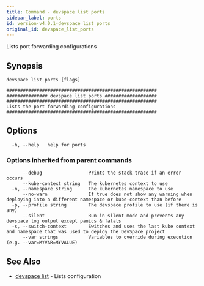 ```yaml
---
title: Command - devspace list ports
sidebar_label: ports
id: version-v4.0.1-devspace_list_ports
original_id: devspace_list_ports
---
```



Lists port forwarding configurations

## Synopsis


```
devspace list ports [flags]
```

```
#######################################################
############### devspace list ports ###################
#######################################################
Lists the port forwarding configurations
#######################################################
```
## Options

```
  -h, --help   help for ports
```

### Options inherited from parent commands

```
      --debug                 Prints the stack trace if an error occurs
      --kube-context string   The kubernetes context to use
  -n, --namespace string      The kubernetes namespace to use
      --no-warn               If true does not show any warning when deploying into a different namespace or kube-context than before
  -p, --profile string        The devspace profile to use (if there is any)
      --silent                Run in silent mode and prevents any devspace log output except panics & fatals
  -s, --switch-context        Switches and uses the last kube context and namespace that was used to deploy the DevSpace project
      --var strings           Variables to override during execution (e.g. --var=MYVAR=MYVALUE)
```

## See Also

* [devspace list](../../cli/commands/devspace_list)	 - Lists configuration
